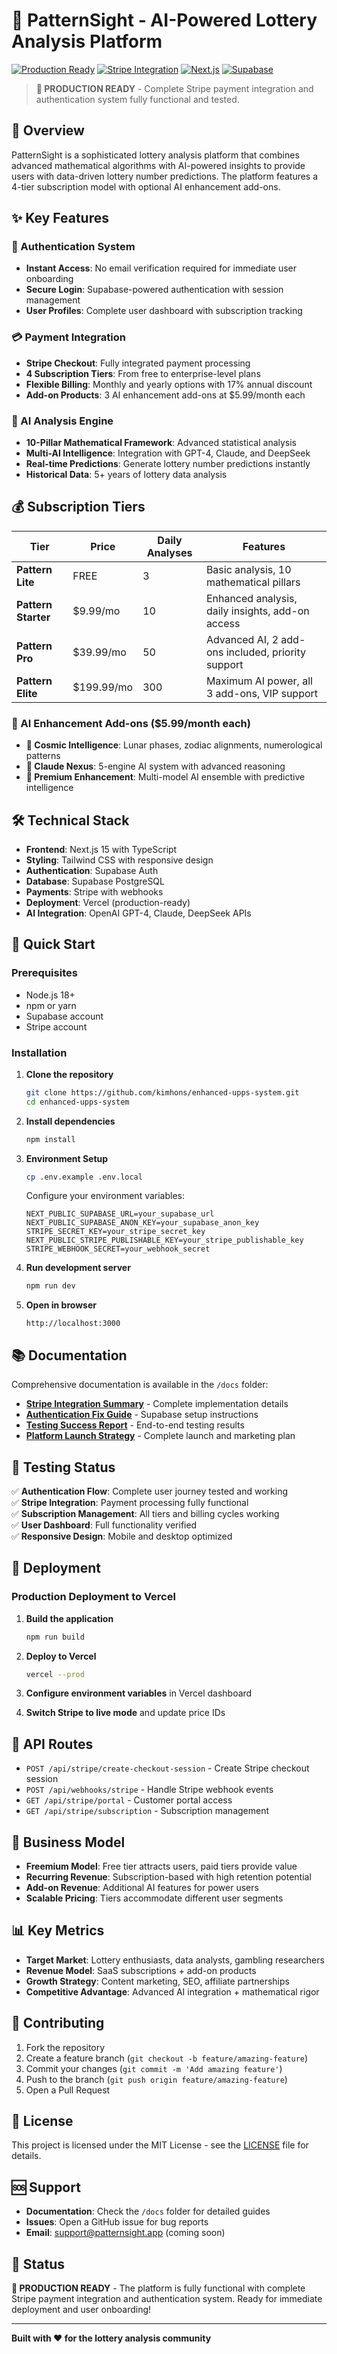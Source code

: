 # 🔮 PatternSight - AI-Powered Lottery Analysis Platform

[![Production Ready](https://img.shields.io/badge/Status-Production%20Ready-brightgreen)](https://github.com/kimhons/enhanced-upps-system)
[![Stripe Integration](https://img.shields.io/badge/Payments-Stripe%20Integrated-blue)](https://stripe.com)
[![Next.js](https://img.shields.io/badge/Framework-Next.js%2015-black)](https://nextjs.org)
[![Supabase](https://img.shields.io/badge/Database-Supabase-green)](https://supabase.com)

> **🚀 PRODUCTION READY** - Complete Stripe payment integration and authentication system fully functional and tested.

## 🎯 Overview

PatternSight is a sophisticated lottery analysis platform that combines advanced mathematical algorithms with AI-powered insights to provide users with data-driven lottery number predictions. The platform features a 4-tier subscription model with optional AI enhancement add-ons.

## ✨ Key Features

### 🔐 Authentication System
- **Instant Access**: No email verification required for immediate user onboarding
- **Secure Login**: Supabase-powered authentication with session management
- **User Profiles**: Complete user dashboard with subscription tracking

### 💳 Payment Integration
- **Stripe Checkout**: Fully integrated payment processing
- **4 Subscription Tiers**: From free to enterprise-level plans
- **Flexible Billing**: Monthly and yearly options with 17% annual discount
- **Add-on Products**: 3 AI enhancement add-ons at $5.99/month each

### 🧠 AI Analysis Engine
- **10-Pillar Mathematical Framework**: Advanced statistical analysis
- **Multi-AI Intelligence**: Integration with GPT-4, Claude, and DeepSeek
- **Real-time Predictions**: Generate lottery number predictions instantly
- **Historical Data**: 5+ years of lottery data analysis

## 💰 Subscription Tiers

| Tier | Price | Daily Analyses | Features |
|------|-------|----------------|----------|
| **Pattern Lite** | FREE | 3 | Basic analysis, 10 mathematical pillars |
| **Pattern Starter** | $9.99/mo | 10 | Enhanced analysis, daily insights, add-on access |
| **Pattern Pro** | $39.99/mo | 50 | Advanced AI, 2 add-ons included, priority support |
| **Pattern Elite** | $199.99/mo | 300 | Maximum AI power, all 3 add-ons, VIP support |

### 🚀 AI Enhancement Add-ons ($5.99/month each)
- **🌙 Cosmic Intelligence**: Lunar phases, zodiac alignments, numerological patterns
- **🧠 Claude Nexus**: 5-engine AI system with advanced reasoning
- **💎 Premium Enhancement**: Multi-model AI ensemble with predictive intelligence

## 🛠️ Technical Stack

- **Frontend**: Next.js 15 with TypeScript
- **Styling**: Tailwind CSS with responsive design
- **Authentication**: Supabase Auth
- **Database**: Supabase PostgreSQL
- **Payments**: Stripe with webhooks
- **Deployment**: Vercel (production-ready)
- **AI Integration**: OpenAI GPT-4, Claude, DeepSeek APIs

## 🚀 Quick Start

### Prerequisites
- Node.js 18+ 
- npm or yarn
- Supabase account
- Stripe account

### Installation

1. **Clone the repository**
   ```bash
   git clone https://github.com/kimhons/enhanced-upps-system.git
   cd enhanced-upps-system
   ```

2. **Install dependencies**
   ```bash
   npm install
   ```

3. **Environment Setup**
   ```bash
   cp .env.example .env.local
   ```
   
   Configure your environment variables:
   ```env
   NEXT_PUBLIC_SUPABASE_URL=your_supabase_url
   NEXT_PUBLIC_SUPABASE_ANON_KEY=your_supabase_anon_key
   STRIPE_SECRET_KEY=your_stripe_secret_key
   NEXT_PUBLIC_STRIPE_PUBLISHABLE_KEY=your_stripe_publishable_key
   STRIPE_WEBHOOK_SECRET=your_webhook_secret
   ```

4. **Run development server**
   ```bash
   npm run dev
   ```

5. **Open in browser**
   ```
   http://localhost:3000
   ```

## 📚 Documentation

Comprehensive documentation is available in the `/docs` folder:

- **[Stripe Integration Summary](docs/stripe_integration_summary.md)** - Complete implementation details
- **[Authentication Fix Guide](docs/supabase_authentication_fix_guide.md)** - Supabase setup instructions
- **[Testing Success Report](docs/stripe_testing_success_report.md)** - End-to-end testing results
- **[Platform Launch Strategy](docs/platform_launch_strategy.md)** - Complete launch and marketing plan

## 🧪 Testing Status

✅ **Authentication Flow**: Complete user journey tested and working  
✅ **Stripe Integration**: Payment processing fully functional  
✅ **Subscription Management**: All tiers and billing cycles working  
✅ **User Dashboard**: Full functionality verified  
✅ **Responsive Design**: Mobile and desktop optimized  

## 🚀 Deployment

### Production Deployment to Vercel

1. **Build the application**
   ```bash
   npm run build
   ```

2. **Deploy to Vercel**
   ```bash
   vercel --prod
   ```

3. **Configure environment variables** in Vercel dashboard

4. **Switch Stripe to live mode** and update price IDs

## 🔧 API Routes

- `POST /api/stripe/create-checkout-session` - Create Stripe checkout session
- `POST /api/webhooks/stripe` - Handle Stripe webhook events
- `GET /api/stripe/portal` - Customer portal access
- `GET /api/stripe/subscription` - Subscription management

## 🎯 Business Model

- **Freemium Model**: Free tier attracts users, paid tiers provide value
- **Recurring Revenue**: Subscription-based with high retention potential
- **Add-on Revenue**: Additional AI features for power users
- **Scalable Pricing**: Tiers accommodate different user segments

## 📊 Key Metrics

- **Target Market**: Lottery enthusiasts, data analysts, gambling researchers
- **Revenue Model**: SaaS subscriptions + add-on products
- **Growth Strategy**: Content marketing, SEO, affiliate partnerships
- **Competitive Advantage**: Advanced AI integration + mathematical rigor

## 🤝 Contributing

1. Fork the repository
2. Create a feature branch (`git checkout -b feature/amazing-feature`)
3. Commit your changes (`git commit -m 'Add amazing feature'`)
4. Push to the branch (`git push origin feature/amazing-feature`)
5. Open a Pull Request

## 📄 License

This project is licensed under the MIT License - see the [LICENSE](LICENSE) file for details.

## 🆘 Support

- **Documentation**: Check the `/docs` folder for detailed guides
- **Issues**: Open a GitHub issue for bug reports
- **Email**: support@patternsight.app (coming soon)

## 🎉 Status

**🚀 PRODUCTION READY** - The platform is fully functional with complete Stripe payment integration and authentication system. Ready for immediate deployment and user onboarding!

---

**Built with ❤️ for the lottery analysis community**
